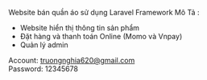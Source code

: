 Website bán quần áo sử dụng Laravel Framework
Mô Tả :
- Website hiển thị thông tin sản phẩm
- Đặt hàng và thanh toán Online (Momo và Vnpay)
- Quản lý admin

Account: truongnghia620@gmail.com   
Password: 12345678
